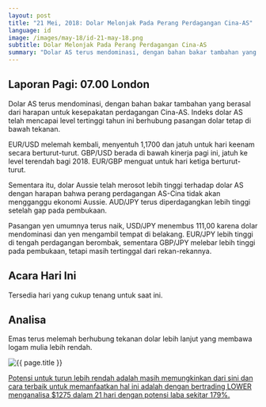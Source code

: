 ```yaml
---
layout: post
title: "21 Mei, 2018: Dolar Melonjak Pada Perang Perdagangan Cina-AS"
language: id
image: /images/may-18/id-21-may-18.png
subtitle: Dolar Melonjak Pada Perang Perdagangan Cina-AS
summary: "Dolar AS terus mendominasi, dengan bahan bakar tambahan yang berasal dari harapan untuk kesepakatan perdagangan Cina-AS. Indeks dolar AS telah mencapai level tertinggi tahun ini berhubung pasangan dolar tetap di bawah tekanan"
---
```

## Laporan Pagi: 07.00 London

Dolar AS terus mendominasi, dengan bahan bakar tambahan yang berasal dari harapan untuk kesepakatan perdagangan Cina-AS. Indeks dolar AS telah mencapai level tertinggi tahun ini berhubung pasangan dolar tetap di bawah tekanan.

EUR/USD melemah kembali, menyentuh 1,1700 dan jatuh untuk hari keenam secara berturut-turut. GBP/USD berada di bawah kinerja pagi ini, jatuh ke level terendah bagi 2018. EUR/GBP menguat untuk hari ketiga berturut-turut.

Sementara itu, dolar Aussie telah merosot lebih tinggi terhadap dolar AS dengan harapan bahwa perang perdagangan AS-Cina tidak akan mengganggu ekonomi Aussie. AUD/JPY terus diperdagangkan lebih tinggi setelah gap pada pembukaan.

Pasangan yen umumnya terus naik, USD/JPY menembus 111,00 karena dolar mendominasi dan yen mengambil tempat di belakang. EUR/JPY lebih tinggi di tengah perdagangan berombak, sementara GBP/JPY melebar lebih tinggi pada pembukaan, tetapi masih tertinggal dari rekan-rekannya.

## Acara Hari Ini

Tersedia hari yang cukup tenang untuk saat ini​.

## Analisa

Emas terus melemah berhubung tekanan dolar lebih lanjut yang membawa logam mulia lebih rendah.

<img src="{{ site.url }}/images/may-18/id-21-may-18.png" alt="{{ page.title }}" title="{{ page.title }}">

<a href="%LINK%%currency=USD&market=commodities&underlying=frxXAUUSD&formname=higherlower&duration_amount=21&duration_units=d&expiry_type=duration&amount=10&amount_type=payout&barrier=1275" target="_blank" rel="noopener noreferrer nofollow">Potensi untuk turun lebih rendah adalah masih memungkinkan dari sini dan cara terbaik untuk memanfaatkan hal ini adalah dengan bertrading LOWER menganalisa $1275 dalam 21 hari dengan potensi laba sekitar 179%.</a>
